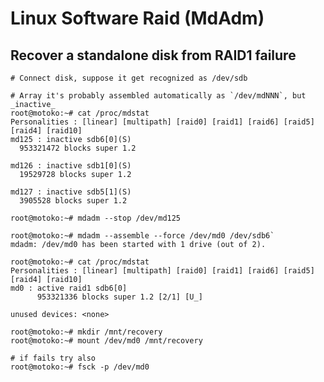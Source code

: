 # Linux Software Raid (MdAdm)

## Recover a standalone disk from RAID1 failure

    # Connect disk, suppose it get recognized as /dev/sdb

    # Array it's probably assembled automatically as `/dev/mdNNN`, but _inactive_
    root@motoko:~# cat /proc/mdstat
    Personalities : [linear] [multipath] [raid0] [raid1] [raid6] [raid5] [raid4] [raid10]
    md125 : inactive sdb6[0](S)
      953321472 blocks super 1.2

    md126 : inactive sdb1[0](S)
      19529728 blocks super 1.2

    md127 : inactive sdb5[1](S)
      3905528 blocks super 1.2

    root@motoko:~# mdadm --stop /dev/md125

    root@motoko:~# mdadm --assemble --force /dev/md0 /dev/sdb6`
    mdadm: /dev/md0 has been started with 1 drive (out of 2).

    root@motoko:~# cat /proc/mdstat
    Personalities : [linear] [multipath] [raid0] [raid1] [raid6] [raid5] [raid4] [raid10]
    md0 : active raid1 sdb6[0]
          953321336 blocks super 1.2 [2/1] [U_]

    unused devices: <none>

    root@motoko:~# mkdir /mnt/recovery
    root@motoko:~# mount /dev/md0 /mnt/recovery

    # if fails try also
    root@motoko:~# fsck -p /dev/md0

